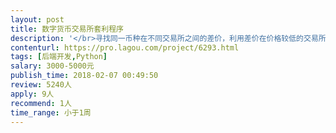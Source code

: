 ```yaml
---                
layout: post       
title: 数字货币交易所套利程序           
description: '</br>寻找同一币种在不同交易所之间的差价，利用差价在价格较低的交易所买入，在价格较高的交易所卖出，实现套利功能。交易所开放了api，通过访问api实现程序自动化交易。</br>'     
contenturl: https://pro.lagou.com/project/6293.html      
tags: [后端开发,Python]            
salary: 3000-5000元          
publish_time: 2018-02-07 00:49:50         
review: 5240人                   
apply: 9人                   
recommend: 1人                   
time_range: 小于1周              
---                 
```

